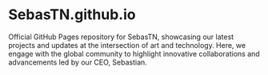 # SebasTN.github.io
Official GitHub Pages repository for SebasTN, showcasing our latest projects and updates at the intersection of art and technology. Here, we engage with the global community to highlight innovative collaborations and advancements led by our CEO, Sebastian.
